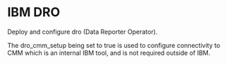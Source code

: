 IBM DRO
===============================================================================
Deploy and configure dro (Data Reporter Operator).

The dro_cmm_setup being set to true is used to configure connectivity to CMM which is an internal IBM tool, and is not required outside of IBM.
